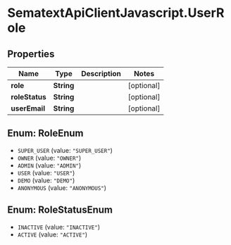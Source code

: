 # SematextApiClientJavascript.UserRole

## Properties

| Name           | Type       | Description | Notes      |
| -------------- | ---------- | ----------- | ---------- |
| **role**       | **String** |             | [optional] |
| **roleStatus** | **String** |             | [optional] |
| **userEmail**  | **String** |             | [optional] |

<a name="RoleEnum"></a>

## Enum: RoleEnum

- `SUPER_USER` (value: `"SUPER_USER"`)
- `OWNER` (value: `"OWNER"`)
- `ADMIN` (value: `"ADMIN"`)
- `USER` (value: `"USER"`)
- `DEMO` (value: `"DEMO"`)
- `ANONYMOUS` (value: `"ANONYMOUS"`)

<a name="RoleStatusEnum"></a>

## Enum: RoleStatusEnum

- `INACTIVE` (value: `"INACTIVE"`)
- `ACTIVE` (value: `"ACTIVE"`)
